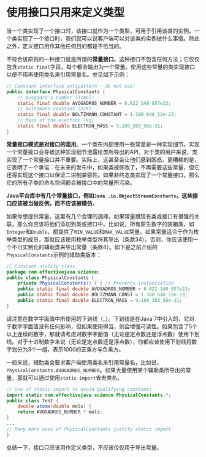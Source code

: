 # 使用接口只用来定义类型

当一个类实现了一个接口时，该接口就作为一个类型，可用于引用该类的实例。一个类实现了一个接口时，我们就可以说客户端可以对该类的实例做什么事情。除此之外，定义接口用作其他任何目的都是不恰当的。

不符合该原则的一种接口就是所谓的**常量接口**。这种接口不包含任何方法；它仅仅包含`static final`字段，每个都会输出为一个常量。使用这些常量的类实现接口以便不用再使用类名来引用常量名。参见如下示例：

```java
// Constant interface antipattern - do not use!
public interface PhysicalConstants {
	// Avogadro's number (1/mol)
	static final double AVOGADROS_NUMBER = 6.022_140_857e23;
	// Boltzmann constant (J/K)
	static final double BOLTZMANN_CONSTANT = 1.380_648_52e-23;
	// Mass of the electron (kg)
	static final double ELECTRON_MASS = 9.109_383_56e-31;
}
```

**常量接口模式是对接口的滥用**。一个类在内部使用一些常量是一种实现细节。实现一个常量接口会导致这种实现细节泄露给类所导出的API。对于类的用户来说，类实现了一个常量接口并不重要。实际上，这甚至会让他们感到困惑。更糟糕的是，它表明了一个承诺：在未来的发布中，如果类被修改了，不再需要这些常量，但它还得实现这个接口以保证二进制兼容性。如果非终态类实现了一个常量接口，那么它的所有子类的命名空间都会被接口中的常量所污染。

**Java平台库中有几个常量接口，例如`Java .io.ObjectStreamConstants`。这些接口应该被当做反例，而不应该被模仿**。

如果你想提供常量，这里有几个合理的选择。如果常量跟现有类或接口有很强的关联，那么你应该将他们添加到类或接口中。比如说，所有原生数字的装箱类，如`Integer`和`Double`，都提供了`MIN_VALUE`和`MAX_VALUE`常量。如果常量适合于作为枚举类型的成员，那就应该使用枚举类型将其导出（条款34）。否则，你应该使用一个不可实例化的辅助类来导出常量（条款4）。如下是之前介绍的`PhysicalConstants`示例的辅助类版本：

```java
// Constant utility class
package com.effectivejava.science;
public class PhysicalConstants {
    private PhysicalConstants() { } // Prevents instantiation
    public static final double AVOGADROS_NUMBER = 6.022_140_857e23;
    public static final double BOLTZMANN_CONST = 1.380_648_52e-23;
    public static final double ELECTRON_MASS = 9.109_383_56e-31;
}
```

请注意在数字字面值中所使用的下划线（_）。下划线是在Java 7中引入的，它对于数字字面值没有任何影响，但如果使用得当，则会增强可读性。如果包含了5个以上连续的数字，那就请考虑对数字字面值（无论是定点数还是浮点数）使用下划线。对于十进制数字来说（无论是定点数还是浮点数），你都应该使用下划线将数字划分为3个一组，表示1000的正乘方与负乘方。

一般来说，辅助类会要求客户端使用类名来引用常量名，比如说，`PhysicalConstants.AVOGADROS_NUMBER`。如果大量使用某个辅助类所导出的常量，那就可以通过使用`static import`省去类名。

```java
// Use of static import to avoid qualifying constants
import static com.effectivejava.science.PhysicalConstants.*;
public class Test {
    double atoms(double mols) {
    return AVOGADROS_NUMBER * mols;
}
...
// Many more uses of PhysicalConstants justify static import
}
```

总结一下，接口只应该用作定义类型，不应该仅仅用于导出常量。